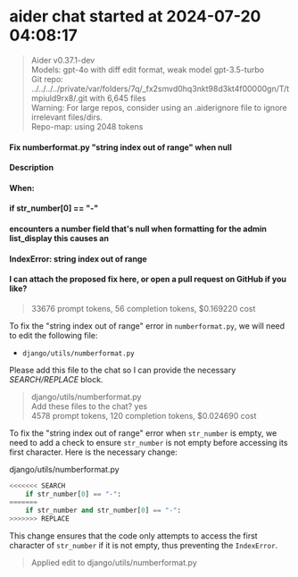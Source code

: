 
# aider chat started at 2024-07-20 04:08:17

> Aider v0.37.1-dev  
> Models: gpt-4o with diff edit format, weak model gpt-3.5-turbo  
> Git repo: ../../../../private/var/folders/7q/_fx2smvd0hq3nkt98d3kt4f00000gn/T/tmpiuld9rx8/.git with 6,645 files  
> Warning: For large repos, consider using an .aiderignore file to ignore irrelevant files/dirs.  
> Repo-map: using 2048 tokens  

#### Fix numberformat.py "string index out of range" when null  
#### Description  
#### 	  
#### When:  
#### if str_number[0] == "-"  
#### encounters a number field that's null when formatting for the admin list_display this causes an   
#### IndexError: string index out of range  
#### I can attach the proposed fix here, or open a pull request on GitHub if you like?  
> 33676 prompt tokens, 56 completion tokens, $0.169220 cost  

To fix the "string index out of range" error in `numberformat.py`, we will need to edit the following file:

- `django/utils/numberformat.py`

Please add this file to the chat so I can provide the necessary *SEARCH/REPLACE* block.

> django/utils/numberformat.py  
> Add these files to the chat? yes  
> 4578 prompt tokens, 120 completion tokens, $0.024690 cost  

To fix the "string index out of range" error when `str_number` is empty, we need to add a check to ensure `str_number` is not empty before accessing its first character. Here is the necessary change:

django/utils/numberformat.py
```python
<<<<<<< SEARCH
    if str_number[0] == "-":
=======
    if str_number and str_number[0] == "-":
>>>>>>> REPLACE
```

This change ensures that the code only attempts to access the first character of `str_number` if it is not empty, thus preventing the `IndexError`.

> Applied edit to django/utils/numberformat.py  
